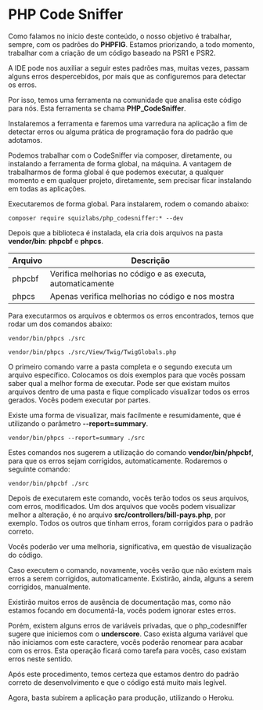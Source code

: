 # PHP Code Sniffer

Como falamos no início deste conteúdo, o nosso objetivo é trabalhar, sempre, com os padrões do **PHPFIG**. Estamos priorizando, a todo momento, trabalhar com a criação de um código baseado na PSR1 e PSR2.

A IDE pode nos auxiliar a seguir estes padrões mas, muitas vezes, passam alguns erros despercebidos, por mais que  as configuremos para detectar os erros.

Por isso, temos uma ferramenta na comunidade que analisa este código para nós. Esta ferramenta se chama **PHP_CodeSniffer**.

Instalaremos a ferramenta e faremos uma varredura na aplicação a fim de detectar erros ou alguma prática de programação fora do padrão que adotamos.

Podemos trabalhar com o CodeSniffer via composer,  diretamente, ou instalando a ferramenta de forma global, na máquina. A vantagem de trabalharmos de forma global é que podemos executar, a qualquer momento e em qualquer projeto, diretamente, sem precisar ficar instalando em todas as aplicações.

Executaremos de forma global. Para instalarem, rodem o comando abaixo:

`composer require squizlabs/php_codesniffer:* --dev`

Depois que a biblioteca é instalada, ela cria dois arquivos na pasta **vendor/bin**: **phpcbf** e **phpcs**.

| Arquivo | Descrição |
| ------- | --------- |
| phpcbf  | Verifica melhorias no código e as executa, automaticamente |
| phpcs   | Apenas verifica melhorias no código e nos mostra |

Para executarmos os arquivos e obtermos os erros encontrados, temos que rodar um dos comandos abaixo:

`vendor/bin/phpcs ./src`

`vendor/bin/phpcs ./src/View/Twig/TwigGlobals.php`

O primeiro comando varre a pasta completa e o segundo executa um arquivo específico. Colocamos os dois exemplos para que vocês possam saber qual a melhor forma de executar. Pode ser que existam muitos arquivos dentro de uma pasta e fique complicado visualizar todos os erros gerados. Vocês podem executar por partes.

Existe uma forma de visualizar, mais facilmente e resumidamente, que é utilizando o parâmetro **--report=summary**.

`vendor/bin/phpcs --report=summary ./src`

Estes comandos nos sugerem a utilização do comando **vendor/bin/phpcbf**, para que os erros sejam corrigidos, automaticamente. Rodaremos o seguinte comando:

`vendor/bin/phpcbf ./src`

Depois de executarem este comando, vocês terão todos os seus arquivos, com erros, modificados. Um dos arquivos que vocês podem visualizar melhor a alteração, é no arquivo **src/controllers/bill-pays.php**, por exemplo. Todos os outros que tinham erros, foram corrigidos para o padrão correto.

Vocês poderão ver uma melhoria, significativa, em questão de visualização do código.

Caso executem o comando, novamente, vocês verão que não existem mais erros a serem corrigidos, automaticamente. Existirão, ainda, alguns a serem corrigidos, manualmente.

Existirão muitos erros de ausência de documentação mas, como não estamos focando em documentá-la, vocês podem ignorar estes erros.

Porém, existem alguns erros de variáveis privadas, que o php_codesniffer sugere que iniciemos com o **underscore**. Caso exista alguma variável que não iniciamos com este caractere, vocês poderão renomear para acabar com os erros. Esta operação ficará como tarefa para vocês, caso existam erros neste sentido.

Após este procedimento, temos certeza que estamos dentro do padrão correto de desenvolvimento e que o código está muito mais legível.

Agora, basta subirem a aplicação para produção, utilizando o Heroku.
